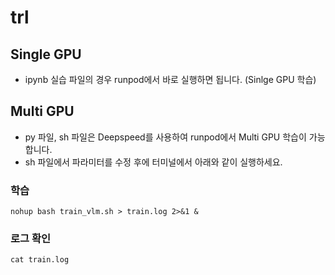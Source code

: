 # trl
## Single GPU
- ipynb 실습 파일의 경우 runpod에서 바로 실행하면 됩니다. (Sinlge GPU 학습)

## Multi GPU
- py 파일, sh 파일은 Deepspeed를 사용하여 runpod에서 Multi GPU 학습이 가능합니다.
- sh 파일에서 파라미터를 수정 후에 터미널에서 아래와 같이 실행하세요.

### 학습
```
nohup bash train_vlm.sh > train.log 2>&1 &
```

### 로그 확인
```
cat train.log
```
